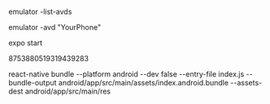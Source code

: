 emulator -list-avds

emulator -avd "YourPhone"

expo start

8753880519319439283

react-native bundle --platform android --dev false --entry-file index.js --bundle-output android/app/src/main/assets/index.android.bundle --assets-dest android/app/src/main/res
